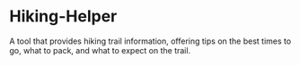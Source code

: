 # Hiking-Helper
A tool that provides hiking trail information, offering tips on the best times to go, what to pack, and what to expect on the trail.
